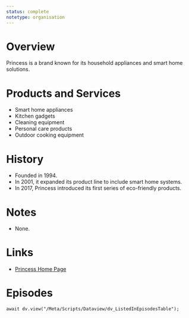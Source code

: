 ```yaml
---
status: complete
notetype: organisation
---
```

# Overview
Princess is a brand known for its household appliances and smart home solutions.

# Products and Services
- Smart home appliances
- Kitchen gadgets
- Cleaning equipment
- Personal care products
- Outdoor cooking equipment

# History
- Founded in 1994.
- In 2001, it expanded its product line to include smart home systems.
- In 2017, Princess introduced its first series of eco-friendly products.

# Notes
- None.

# Links
- [Princess Home Page](https://www.princesshome.eu)

# Episodes
```dataviewjs
await dv.view("/Meta/Scripts/Dataview/dv_ListedInEpisodesTable");
```
